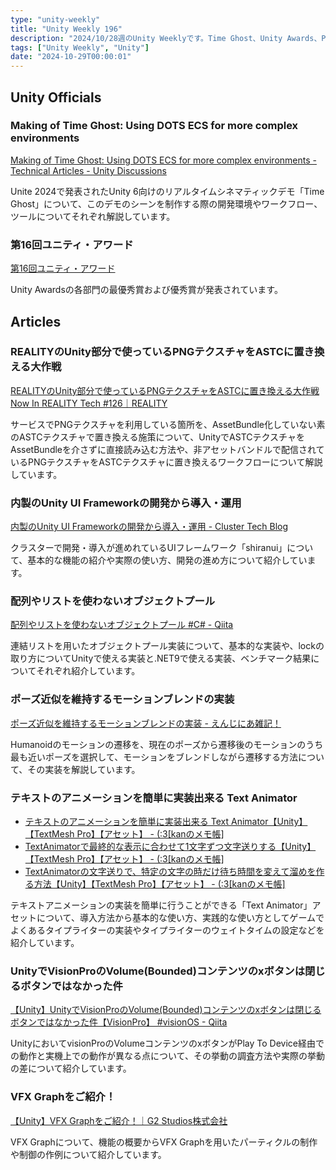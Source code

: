 ```yaml
---
type: "unity-weekly"
title: "Unity Weekly 196"
description: "2024/10/28週のUnity Weeklyです。Time Ghost、Unity Awards、PNGテクスチャからASTCテクスチャ置き換え、内製UIフレームワークなどについて取り上げています。"
tags: ["Unity Weekly", "Unity"]
date: "2024-10-29T00:00:01"
---
```


## Unity Officials

### Making of Time Ghost: Using DOTS ECS for more complex environments

[Making of Time Ghost: Using DOTS ECS for more complex environments - Technical Articles - Unity Discussions](https://discussions.unity.com/t/making-of-time-ghost-using-dots-ecs-for-more-complex-environments/1537850)

Unite 2024で発表されたUnity 6向けのリアルタイムシネマティックデモ「Time Ghost」について、このデモのシーンを制作する際の開発環境やワークフロー、ツールについてそれぞれ解説しています。

### 第16回ユニティ・アワード

[第16回ユニティ・アワード](https://unity.com/ja/awards)

Unity Awardsの各部門の最優秀賞および優秀賞が発表されています。

## Articles

### REALITYのUnity部分で使っているPNGテクスチャをASTCに置き換える大作戦

[REALITYのUnity部分で使っているPNGテクスチャをASTCに置き換える大作戦 Now In REALITY Tech #126｜REALITY](https://note.com/reality_eng/n/nc00349128840)

サービスでPNGテクスチャを利用している箇所を、AssetBundle化していない素のASTCテクスチャで置き換える施策について、UnityでASTCテクスチャをAssetBundleを介さずに直接読み込む方法や、非アセットバンドルで配信されているPNGテクスチャをASTCテクスチャに置き換えるワークフローについて解説しています。

### 内製のUnity UI Frameworkの開発から導入・運用

[内製のUnity UI Frameworkの開発から導入・運用 - Cluster Tech Blog](https://tech-blog.cluster.mu/entry/2024/10/18)

クラスターで開発・導入が進めれているUIフレームワーク「shiranui」について、基本的な機能の紹介や実際の使い方、開発の進め方について紹介しています。

### 配列やリストを使わないオブジェクトプール

[配列やリストを使わないオブジェクトプール #C# - Qiita](https://qiita.com/sator_imaging/items/2a387a54a01e91e5d71d)

連結リストを用いたオブジェクトプール実装について、基本的な実装や、lockの取り方についてUnityで使える実装と.NET9で使える実装、ベンチマーク結果についてそれぞれ紹介しています。

### ポーズ近似を維持するモーションブレンドの実装

[ポーズ近似を維持するモーションブレンドの実装 - えんじにあ雑記！](https://www.mum-meblog.com/entry/research-detail/pose-search-motion-blend)

Humanoidのモーションの遷移を、現在のポーズから遷移後のモーションのうち最も近いポーズを選択して、モーションをブレンドしながら遷移する方法について、その実装を解説しています。

### テキストのアニメーションを簡単に実装出来る Text Animator

- [テキストのアニメーションを簡単に実装出来る Text Animator【Unity】【TextMesh Pro】【アセット】 - (:3[kanのメモ帳]](https://kan-kikuchi.hatenablog.com/entry/TextAnimator)
- [TextAnimatorで最終的な表示に合わせて1文字ずつ文字送りする【Unity】【TextMesh Pro】【アセット】 - (:3[kanのメモ帳]](https://kan-kikuchi.hatenablog.com/entry/TextAnimator_Typewriter)
- [TextAnimatorの文字送りで、特定の文字の時だけ待ち時間を変えて溜めを作る方法【Unity】【TextMesh Pro】【アセット】 - (:3[kanのメモ帳]](https://kan-kikuchi.hatenablog.com/entry/TextAnimator_Typewriter_Speed)

テキストアニメーションの実装を簡単に行うことができる「Text Animator」アセットについて、導入方法から基本的な使い方、実践的な使い方としてゲームでよくあるタイプライターの実装やタイプライターのウェイトタイムの設定などを紹介しています。

### UnityでVisionProのVolume(Bounded)コンテンツのxボタンは閉じるボタンではなかった件

[【Unity】UnityでVisionProのVolume(Bounded)コンテンツのxボタンは閉じるボタンではなかった件【VisionPro】 #visionOS - Qiita](https://qiita.com/Cova8bitdot/items/94ee0e2bb0c859683afa)

UnityにおいてvisionProのVolumeコンテンツのxボタンがPlay To Device経由での動作と実機上での動作が異なる点について、その挙動の調査方法や実際の挙動の差について紹介しています。

### VFX Graphをご紹介！

[【Unity】VFX Graphをご紹介！｜G2 Studios株式会社](https://note.g2-studios.net/n/nae174f691080)

VFX Graphについて、機能の概要からVFX Graphを用いたパーティクルの制作や制御の作例について紹介しています。